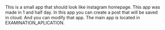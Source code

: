 This is a small app that should look like instagram homepage.
This app was made in 1 and half day.
In this app you can create a post that will be saved in cloud.
And you can modify that app.
The main app is located in EXAMINATION_APLICATION.
